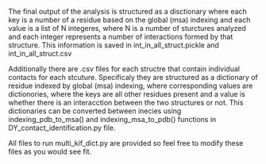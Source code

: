 The final output of the analysis is structured as a disctionary where
each key is a number of a residue based on the global (msa) indexing and
each value is a list of N integeres, where N is a number of sturctures
analyzed and each integer represents a number of interactions formed by
that structure. 
This information is saved in int_in_all_struct.pickle and int_in_all_struct.csv

Additionally there are .csv files for each structre that contain
individual contacts for each stcuture. Specificaly they are structured
as a dictionary of residue indexed by global (msa) indexing, where
corresponding values are dictionories, where the keys are all other
residues present and a value is whether there is an interacction between
the two structures or not. This dictionaries can be converted between
inecies using indexing_pdb_to_msa() and indexing_msa_to_pdb() functions in 
DY_contact_identification.py file.

All files to run multi_kif_dict.py 
are provided so feel free to modify these files as you would see fit. 
